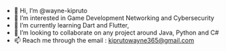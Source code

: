 - 👋 Hi, I’m @wayne-kipruto
- 👀 I’m interested in Game Development Networking and Cybersecurity
- 🌱 I’m currently learning Dart and Flutter, 
- 💞️ I’m looking to collaborate on any project around Java, Python and C#
- 📫 Reach me through the email : kiprutowayne365@gmail.com

<!---
wayne-kipruto/wayne-kipruto is a ✨ special ✨ repository because its `README.md` (this file) appears on your GitHub profile.
You can click the Preview link to take a look at your changes.
--->
